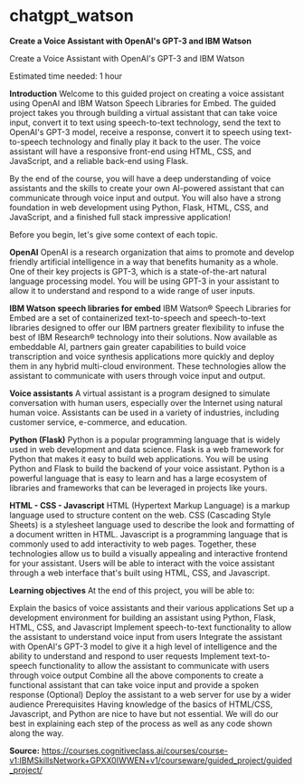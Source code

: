 # chatgpt_watson

**Create a Voice Assistant with OpenAI's GPT-3 and IBM Watson**

Create a Voice Assistant with OpenAI's GPT-3 and IBM Watson

Estimated time needed: 1 hour

**Introduction**
Welcome to this guided project on creating a voice assistant using OpenAI and IBM Watson Speech Libraries for Embed. The guided project takes you through building a virtual assistant that can take voice input, convert it to text using speech-to-text technology, send the text to OpenAI's GPT-3 model, receive a response, convert it to speech using text-to-speech technology and finally play it back to the user. The voice assistant will have a responsive front-end using HTML, CSS, and JavaScript, and a reliable back-end using Flask.


By the end of the course, you will have a deep understanding of voice assistants and the skills to create your own AI-powered assistant that can communicate through voice input and output. You will also have a strong foundation in web development using Python, Flask, HTML, CSS, and JavaScript, and a finished full stack impressive application!

Before you begin, let's give some context of each topic.

**OpenAI**
OpenAI is a research organization that aims to promote and develop friendly artificial intelligence in a way that benefits humanity as a whole. One of their key projects is GPT-3, which is a state-of-the-art natural language processing model. You will be using GPT-3 in your assistant to allow it to understand and respond to a wide range of user inputs.

**IBM Watson speech libraries for embed**
IBM Watson® Speech Libraries for Embed are a set of containerized text-to-speech and speech-to-text libraries designed to offer our IBM partners greater flexibility to infuse the best of IBM Research® technology into their solutions. Now available as embeddable AI, partners gain greater capabilities to build voice transcription and voice synthesis applications more quickly and deploy them in any hybrid multi-cloud environment. These technologies allow the assistant to communicate with users through voice input and output.

**Voice assistants**
A virtual assistant is a program designed to simulate conversation with human users, especially over the Internet using natural human voice. Assistants can be used in a variety of industries, including customer service, e-commerce, and education.

**Python (Flask)**
Python is a popular programming language that is widely used in web development and data science. Flask is a web framework for Python that makes it easy to build web applications. You will be using Python and Flask to build the backend of your voice assistant. Python is a powerful language that is easy to learn and has a large ecosystem of libraries and frameworks that can be leveraged in projects like yours.

**HTML - CSS - Javascript**
HTML (Hypertext Markup Language) is a markup language used to structure content on the web. CSS (Cascading Style Sheets) is a stylesheet language used to describe the look and formatting of a document written in HTML. Javascript is a programming language that is commonly used to add interactivity to web pages. Together, these technologies allow us to build a visually appealing and interactive frontend for your assistant. Users will be able to interact with the voice assistant through a web interface that's built using HTML, CSS, and Javascript.

**Learning objectives**
At the end of this project, you will be able to:

Explain the basics of voice assistants and their various applications
Set up a development environment for building an assistant using Python, Flask, HTML, CSS, and Javascript
Implement speech-to-text functionality to allow the assistant to understand voice input from users
Integrate the assistant with OpenAI's GPT-3 model to give it a high level of intelligence and the ability to understand and respond to user requests
Implement text-to-speech functionality to allow the assistant to communicate with users through voice output
Combine all the above components to create a functional assistant that can take voice input and provide a spoken response
(Optional) Deploy the assistant to a web server for use by a wider audience
Prerequisites
Having knowledge of the basics of HTML/CSS, Javascript, and Python are nice to have but not essential. We will do our best in explaining each step of the process as well as any code shown along the way.

**Source:**
https://courses.cognitiveclass.ai/courses/course-v1:IBMSkillsNetwork+GPXX0IWWEN+v1/courseware/guided_project/guided_project/
